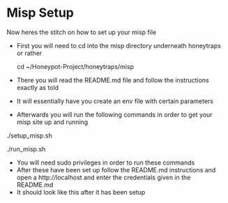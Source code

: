# Misp Setup

Now heres the stitch on how to set up your misp file
- First you will need to cd into the misp directory underneath honeytraps or rather

    cd ~/Honeypot-Project/honeytraps/misp
- There you will read the README.md file and follow the instructions exactly as told
- It will essentially have you create an env file with certain parameters
- Afterwards you will run the following commands in order to get your misp site up and running

./setup_misp.sh

./run_misp.sh

- You will need sudo privileges in order to run these commands
- After these have been set up follow the README.md instructions and open a http://localhost and enter the credentials given in the README.md
- It should look like this after it has been setup
